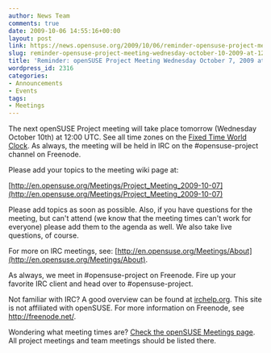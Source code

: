```yaml
---
author: News Team
comments: true
date: 2009-10-06 14:55:16+00:00
layout: post
link: https://news.opensuse.org/2009/10/06/reminder-opensuse-project-meeting-wednesday-october-10-2009-at-1200-utc/
slug: reminder-opensuse-project-meeting-wednesday-october-10-2009-at-1200-utc
title: 'Reminder: openSUSE Project Meeting Wednesday October 7, 2009 at 12:00 UTC'
wordpress_id: 2316
categories:
- Announcements
- Events
tags:
- Meetings
---
```


The next openSUSE Project meeting will take place tomorrow (Wednesday October 10th) at 12:00 UTC. See all time zones on the [Fixed Time World Clock](http://is.gd/40ttO). As always, the meeting will be held in IRC on the #opensuse-project channel on Freenode.





Please add your topics to the meeting wiki page at:





[http://en.opensuse.org/Meetings/Project_Meeting_2009-10-07](http://en.opensuse.org/Meetings/Project_Meeting_2009-10-07)



Please add topics as soon as possible. Also, if you have questions for the meeting, but can't attend (we know that the meeting times can't work for everyone) please add them to the agenda as well. We also take live questions, of course.





For more on IRC meetings, see: [http://en.opensuse.org/Meetings/About](http://en.opensuse.org/Meetings/About).





As always, we meet in #opensuse-project on Freenode. Fire up your favorite IRC client and head over to #opensuse-project.





Not familiar with IRC? A good overview can be found at [irchelp.org](http://www.irchelp.org/). This site is not affiliated with openSUSE. For more information on Freenode, see http://freenode.net/.





Wondering what meeting times are? [Check the openSUSE Meetings page](http://en.opensuse.org/Meetings). All project meetings and team meetings should be listed there.
